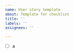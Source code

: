 ```yaml
---
name: User story template
about: Template for checklist
title: ''
labels: ''
assignees: ''

---
```


- [ ] a
